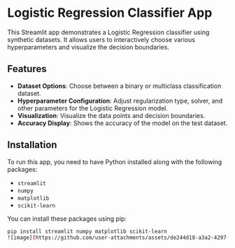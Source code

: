 # Logistic Regression Classifier App

This Streamlit app demonstrates a Logistic Regression classifier using synthetic datasets. It allows users to interactively choose various hyperparameters and visualize the decision boundaries.

## Features

- **Dataset Options**: Choose between a binary or multiclass classification dataset.
- **Hyperparameter Configuration**: Adjust regularization type, solver, and other parameters for the Logistic Regression model.
- **Visualization**: Visualize the data points and decision boundaries.
- **Accuracy Display**: Shows the accuracy of the model on the test dataset.

## Installation

To run this app, you need to have Python installed along with the following packages:

- `streamlit`
- `numpy`
- `matplotlib`
- `scikit-learn`

You can install these packages using pip:

```bash
pip install streamlit numpy matplotlib scikit-learn
![image](https://github.com/user-attachments/assets/de244d18-a3a2-4297-a564-f2e45708f757)
